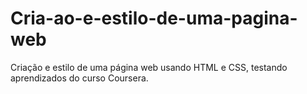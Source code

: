 # Cria-ao-e-estilo-de-uma-pagina-web
Criação e estilo de uma página web usando HTML e CSS, testando aprendizados do curso Coursera.
